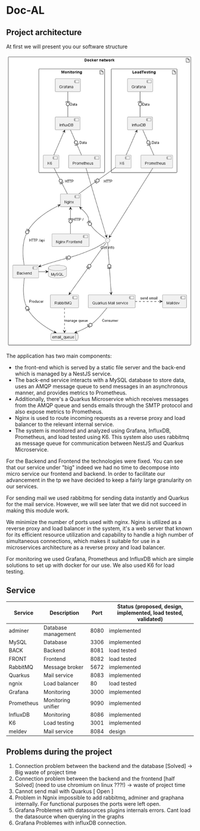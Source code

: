 # Doc-AL

## Project architecture
At first we will present you our software structure 

![Diagramme](./images/deployment.png)


The application has two main components: 
* the front-end which is served by a static file server and the back-end which is managed by a NestJS service. 
* The back-end service interacts with a MySQL database to store data, uses an AMQP message queue to send messages in an asynchronous manner, and provides metrics to Prometheus.
* Additionally, there's a Quarkus Microservice which receives messages from the AMQP queue and sends emails through the SMTP protocol and also expose metrics to Prometheus. 
* Nginx is used to route incoming requests as a reverse proxy and load balancer to the relevant internal service. 
* The system is monitored and analyzed using Grafana, InfluxDB, Prometheus, and load tested using K6. This system also uses rabbitmq as message queue for communication between NestJS and Quarkus Microservice.



For the Backend and Frontend the technologies were fixed. You can see that our service under "big" indeed we had no time to decompose into micro service our 
frontend and backend. In order to facilitate our advancement in the tp we have decided to keep a fairly large granularity on our services.

For sending mail we used rabbitmq for sending data instantly and Quarkus for the mail service. However, we will see later that we did not succeed in making this module work.

We minimize the number of ports used with nginx. Nginx is utilized as a reverse proxy and load balancer in the system, it's a web server that known for its efficient resource utilization and capability to handle a high number of simultaneous connections, which makes it suitable for use in a microservices architecture as a reverse proxy and load balancer.


For monitoring we used Grafana, Prometheus and InfluxDB which are simple solutions to set up with docker for our use. We also used K6 for load testing.

## Service

| Service | Description | Port | Status (proposed, design, implemented, load tested, validated) |
| --- | --- | --- | --- |
| adminer | Database management | 8080 | implemented |
| MySQL | Database | 3306 | implemented|
| BACK | Backend | 8081 | load tested |
| FRONT | Frontend | 8082 | load tested |
| RabbitMQ | Message broker | 5672 | implemented  |
| Quarkus | Mail service | 8083 | implemented  |
| ngnix | Load balancer | 80 | load tested |
| Grafana | Monitoring | 3000 | implemented |
| Prometheus | Monitoring unifier | 9090 | implemented  |
| InfluxDB | Monitoring | 8086 | implemented |
| K6 | Load testing | 3001 | implemented |
| meldev | Mail service | 8084 | design |



## Problems during the project 

1. Connection problem between the backend and the database [Solved] -> Big waste of project time
2. Connection problem between the backend and the frontend [half  Solved] (need to use chromium on linux ???!) -> waste of project time
3. Cannot send mail with Quarkus [ Open ]
4. Problem in Ngnix impossible to add rabbitmq, adminer and graphana internally. For functional purposes the ports were left open.
5. Grafana Problemes with datasources plugins internals errors.
  Cant load the datasource when querying in the graphs 
6. Grafana Problemes with influxDB connection.
